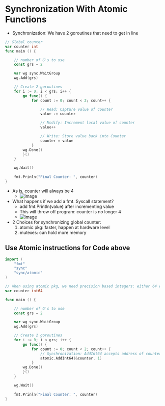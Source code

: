# Synchronization With Atomic Functions
* Synchronization: We have 2 goroutines that need to get in line
```go
// Global counter
var counter int
func main () {

    // number of G's to use
    const grs = 2

    var wg sync.WaitGroup
    wg.Add(grs)

    // Create 2 goroutines
    for i := 0; i < grs; i++ {
        go func() {
            for count := 0; count < 2; count++ {

                // Read: Capture value of counter
                value := counter

                // Modify: Increment local value of counter
                value++

                // Write: Store value back into Counter
                counter = value
            }
        wg.Done()
        }()
    }

    wg.Wait()
    
    fmt.Prinln("Final Counter: ", counter)
}
```
* As is, counter will always be 4
    - ![image](https://user-images.githubusercontent.com/11031915/68163482-9b40ca00-ff28-11e9-9fa1-7225085921ba.png)
* What happens if we add a fmt. Syscall statement? 
    - add fmt.Println(value) after incrementing value
    - This will throw off program: counter is no longer 4
    - ![image](https://user-images.githubusercontent.com/11031915/68164053-e0b1c700-ff29-11e9-9bcc-df7004e643df.png)
* 2 Choices for synchronizing global counter:
    1. atomic pkg: faster, happen at hardware level
    1. mutexes: can hold more memory

## Use Atomic instructions for Code above

```go
import (
    "fmt"
    "sync"
    "sync/atomic"
)

// When using atomic pkg, we need precision based integers: either 64 or 32 bit integers, must be consistent
var counter int64

func main () {

    // number of G's to use
    const grs = 2

    var wg sync.WaitGroup
    wg.Add(grs)

    // Create 2 goroutines
    for i := 0; i < grs; i++ {
        go func() {
            for count := 0; count < 2; count++ {
                // Synchronization: AddInt64 accepts address of counter, then ensures goroutines get in line to access
                atomic.AddInt64(&counter, 1)
            }
        wg.Done()
        }()
    }

    wg.Wait()
    
    fmt.Prinln("Final Counter: ", counter)
}
```